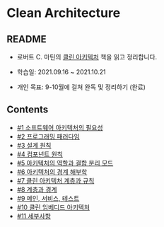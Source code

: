# Clean Architecture

## README

- 로버트 C. 마틴의 [클린 아키텍처](http://www.yes24.com/Product/Goods/77283734) 책을 읽고 정리합니다.

- 학습일: 2021.09.16 ~ 2021.10.21

- 개인 목표: 9-10월에 걸쳐 완독 및 정리하기 (완료)

## Contents

  * [#1 소프트웨어 아키텍처의 필요성](01_introduction.md)
  * [#2 프로그래밍 패러다임](02_programming-paradigm.md)
  * [#3 설계 원칙](03_design-principle.md)
  * [#4 컴포넌트 원칙](04_component-principle.md)
  * [#5 아키텍처의 역할과 결합 분리 모드](05_architecture.md)
  * [#6 아키텍처의 경계 해부학](06_architecture-boundary.md)
  * [#7 클린 아키텍처 계층과 규칙](07_clean-architecture.md)
  * [#8 계층과 경계](08_layers-and-boundary.md)
  * [#9 메인, 서비스, 테스트](09_main-service-test.md)
  * [#10 클린 임베디드 아키텍처](10_clean-embeded-architecture.md)
  * [#11 세부사항](11_detail.md)